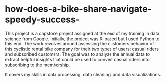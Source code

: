 # how-does-a-bike-share-navigate-speedy-success-

This project is a capstone project assigned at the end of my training in data science from Google. Initially, the project was R-based but I used Python to this end. The work revolves around assessing the customers behavior of this cyclistic rental bike company for their two types of users: casual riders and subscribed customers. The goal was to analyze the annual data to extract helpful insights that could be used to convert casual riders into subscribing to the membership. 

It covers my skills in data processing, data cleaning, and data visualizations.  
